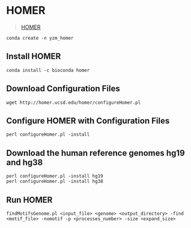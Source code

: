 # HOMER

> [HOMER](http://homer.ucsd.edu/homer/)

```shell
conda create -n yzm_homer
```

## Install HOMER

```shell
conda install -c bioconda homer
```

## Download Configuration Files

```shell
wget http://homer.ucsd.edu/homer/configureHomer.pl
```

## Configure HOMER with Configuration Files

```shell
perl configureHomer.pl -install
```

## Download the human reference genomes hg19 and hg38

```shell
perl configureHomer.pl -install hg19
perl configureHomer.pl -install hg38
```

## Run HOMER

```shell
findMotifsGenome.pl <input_file> <genome> <output_directory> -find <motif_file> -nomotif -p <processes_number> -size <expand_size>
```
